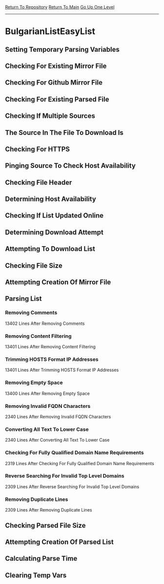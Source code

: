 [Return To Repository](https://github.com/deathbybandaid/piholeparser/)
[Return To Main](https://github.com/deathbybandaid/piholeparser/blob/master/RecentRunLogs/Mainlog.md)
[Go Up One Level](https://github.com/deathbybandaid/piholeparser/blob/master/RecentRunLogs/TopLevelScripts/30-Processing-External-Blacklists.md)
____________________________________
# BulgarianListEasyList
## Setting Temporary Parsing Variables
## Checking For Existing Mirror File
## Checking For Github Mirror File
## Checking For Existing Parsed File
## Checking If Multiple Sources
## The Source In The File To Download Is
## Checking For HTTPS
## Pinging Source To Check Host Availability
## Checking File Header
## Determining Host Availability
## Checking If List Updated Online
## Determining Download Attempt
## Attempting To Download List
## Checking File Size
## Attempting Creation Of Mirror File
## Parsing List
### Removing Comments
13402 Lines After Removing Comments
### Removing Content Filtering
13401 Lines After Removing Content Filtering
### Trimming HOSTS Format IP Addresses
13401 Lines After Trimming HOSTS Format IP Addresses
### Removing Empty Space
13400 Lines After Removing Empty Space
### Removing Invalid FQDN Characters
2340 Lines After Removing Invalid FQDN Characters
### Converting All Text To Lower Case
2340 Lines After Converting All Text To Lower Case
### Checking For Fully Qualified Domain Name Requirements
2319 Lines After Checking For Fully Qualified Domain Name Requirements
### Reverse Searching For Invalid Top Level Domains
2309 Lines After Reverse Searching For Invalid Top Level Domains
### Removing Duplicate Lines
2309 Lines After Removing Duplicate Lines
## Checking Parsed File Size
## Attempting Creation Of Parsed List
## Calculating Parse Time
## Clearing Temp Vars

